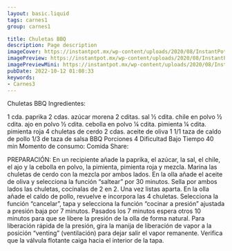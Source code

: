 ```yaml
---
layout: basic.liquid
tags: carnes1
group: carnes1

title: Chuletas BBQ
description: Page description
imageCover: https://instantpot.mx/wp-content/uploads/2020/08/InstantPot-recetas-14.jpg
imagePreview: https://instantpot.mx/wp-content/uploads/2020/08/InstantPot-recetas-14.jpg
imagePreviewMini: https://instantpot.mx/wp-content/uploads/2020/08/InstantPot-recetas-14.jpg
pubDate: 2022-10-12 01:08:33
keywords:
- Carnes3
---
```


Chuletas BBQ
Ingredientes: 

1 cda. paprika
2 cdas. azúcar morena
2 cditas. sal
½ cdita. chile en polvo
½ cdita. ajo en polvo
½ cdita. cebolla en polvo
¼ cdita. pimienta
¼ cdita. pimienta roja
4 chuletas de cerdo
2 cdas. aceite de oliva
1 1/1 taza de caldo de pollo
1/3 de taza de salsa BBQ
Porciones
4
Dificultad
Bajo
Tiempo
40 min
Momento de consumo:
Comida
Share:
  
PREPARACIÓN:
En un recipiente añade la paprika, el azúcar, la sal, el chile, el ajo y la cebolla en polvo, la pimienta, pimienta roja y mezcla.
Marina las chuletas de cerdo con la mezcla por ambos lados.
En la olla añade el aceite de oliva y selecciona la función “saltear” por 30 minutos.
Sella por ambos lados las chuletas, cocínalas de 2 en 2. Una vez listas aparta.
En la olla añade el caldo de pollo, revuelve e incorpora las 4 chuletas.
Selecciona la función “cancelar”, tapa y selecciona la función “cocinar a presión” ajustada a presión baja por 7 minutos.
Pasados los 7 minutos espera otros 10 minutos para que se libere la presión de la olla de forma natural.
Para liberación rápida de la presión, gira la manija de liberación de vapor a la posición “venting” (ventilación) para dejar salir el vapor remanente.
Verifica que la válvula flotante caiga hacia el interior de la tapa.

